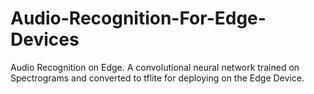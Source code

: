 # Audio-Recognition-For-Edge-Devices
Audio Recognition on Edge. A convolutional neural network trained on Spectrograms and converted to tflite for deploying on the Edge Device.
